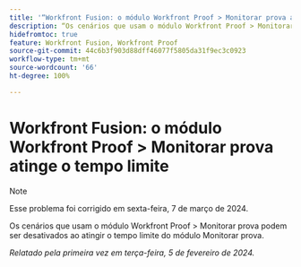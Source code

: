 ```yaml
---
title: '“Workfront Fusion: o módulo Workfront Proof > Monitorar prova atinge o tempo limite”'
description: “Os cenários que usam o módulo Workfront Proof > Monitorar prova podem ser desativados ao atingir o tempo limite do módulo Monitorar prova.”
hidefromtoc: true
feature: Workfront Fusion, Workfront Proof
source-git-commit: 44c6b3f903d88dff46077f5805da31f9ec3c0923
workflow-type: tm+mt
source-wordcount: '66'
ht-degree: 100%

---
```



# Workfront Fusion: o módulo Workfront Proof > Monitorar prova atinge o tempo limite

>[!NOTE]
>
>Esse problema foi corrigido em sexta-feira, 7 de março de 2024.

Os cenários que usam o módulo Workfront Proof > Monitorar prova podem ser desativados ao atingir o tempo limite do módulo Monitorar prova.

_Relatado pela primeira vez em terça-feira, 5 de fevereiro de 2024._
